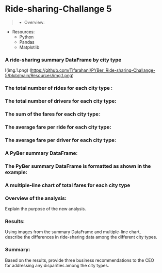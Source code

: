 # Ride-sharing-Challange 5
> * Overview:
>
>


* Resources:
  * Python
  * Pandas
  * Matplotlib

### A ride-sharing summary DataFrame by city type
!(img.1.png) (https://github.com/Tifarahani/PYBer_Ride-sharing-Challange-5/blob/main/Resources/img.1.png)

### The total number of rides for each city type :

### The total number of drivers for each city type:

### The sum of the fares for each city type:

### The average fare per ride for each city type:

### The average fare per driver for each city type:

### A PyBer summary DataFrame:

### The PyBer summary DataFrame is formatted as shown in the example:


###  A multiple-line chart of total fares for each city type


### Overview of the analysis:
Explain the purpose of the new analysis.
### Results: 
Using images from the summary DataFrame and multiple-line chart, describe the differences in ride-sharing data among the different city types.
### Summary:
Based on the results, provide three business recommendations to the CEO for addressing any disparities among the city types.
